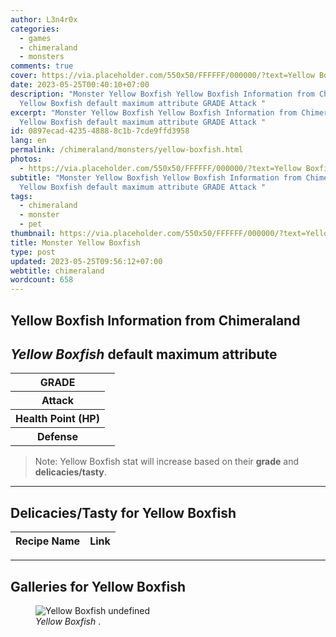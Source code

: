 ```yaml
---
author: L3n4r0x
categories:
  - games
  - chimeraland
  - monsters
comments: true
cover: https://via.placeholder.com/550x50/FFFFFF/000000/?text=Yellow Boxfish
date: 2023-05-25T00:40:10+07:00
description: "Monster Yellow Boxfish Yellow Boxfish Information from Chimeraland
  Yellow Boxfish default maximum attribute GRADE Attack "
excerpt: "Monster Yellow Boxfish Yellow Boxfish Information from Chimeraland
  Yellow Boxfish default maximum attribute GRADE Attack "
id: 0897ecad-4235-4888-8c1b-7cde9ffd3958
lang: en
permalink: /chimeraland/monsters/yellow-boxfish.html
photos:
  - https://via.placeholder.com/550x50/FFFFFF/000000/?text=Yellow Boxfish
subtitle: "Monster Yellow Boxfish Yellow Boxfish Information from Chimeraland
  Yellow Boxfish default maximum attribute GRADE Attack "
tags:
  - chimeraland
  - monster
  - pet
thumbnail: https://via.placeholder.com/550x50/FFFFFF/000000/?text=Yellow Boxfish
title: Monster Yellow Boxfish
type: post
updated: 2023-05-25T09:56:12+07:00
webtitle: chimeraland
wordcount: 658
---
```


<link
  rel="stylesheet"
  href="https://rawcdn.githack.com/dimaslanjaka/Web-Manajemen/870a349/css/bootstrap-5-3-0-alpha3-wrapper.css"
/>
<section id="bootstrap-wrapper">
  <div data-bs-theme="dark">
    <h2>Yellow Boxfish Information from Chimeraland</h2>
    <h2 id="attribute"><i>Yellow Boxfish</i> default maximum attribute</h2>
    <div class="row">
      <div class="col mb-2">
        <div class="card">
          <div class="card-body">
            <table>
              <tr>
                <th>GRADE</th>
                <td><br /></td>
              </tr>
              <tr>
                <th>Attack</th>
                <td></td>
              </tr>
              <tr>
                <th>Health Point (HP)</th>
                <td></td>
              </tr>
              <tr>
                <th>Defense</th>
                <td></td>
              </tr>
            </table>
          </div>
        </div>
      </div>
    </div>
    <blockquote class="bd-callout bd-callout-warning">
      Note: Yellow Boxfish stat will increase based on their <b>grade</b> and
      <b>delicacies/tasty</b>.
    </blockquote>
    <hr />
    <h2 id="delicacies">Delicacies/Tasty for Yellow Boxfish</h2>
    <div class="card">
      <div class="card-body">
        <div class="table-responsive">
          <table class="table table-striped">
            <thead>
              <tr>
                <th>Recipe Name</th>
                <th>Link</th>
              </tr>
            </thead>
            <tbody></tbody>
          </table>
        </div>
      </div>
    </div>
    <hr />
    <div id="gallery">
      <h2>Galleries for Yellow Boxfish</h2>
      <div class="row">
        <div class="col-lg-6 col-12">
          <figure>
            <img
              src="https://www.webmanajemen.com/undefined"
              alt="Yellow Boxfish undefined"
            />
            <figcaption style="word-wrap: break-word">
              <i>Yellow Boxfish</i> .
            </figcaption>
          </figure>
        </div>
      </div>
    </div>
  </div>
</section>